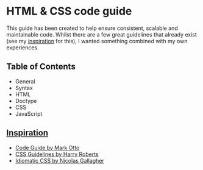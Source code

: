 # HTML & CSS code guide

This guide has been created to help ensure consistent, scalable and maintainable code. Whilst there are a few great guidelines that already exist (see my [inspiration](#inspiration) for this), I wanted something combined with my own experiences.

## Table of Contents

- General
 - Syntax
- HTML
 - Doctype
- CSS
- JavaScript

## [Inspiration](#inspiration)

- [Code Guide by Mark Otto](http://codeguide.co)
- [CSS Guidelines by Harry Roberts](https://github.com/csswizardry/CSS-Guidelines)
- [Idiomatic CSS by Nicolas Gallagher](https://github.com/necolas/idiomatic-css)

